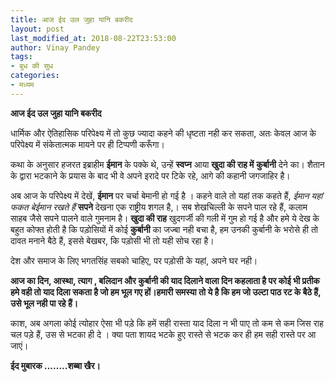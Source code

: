 ```yaml
---
title: आज ईद उल जुहा यानि बकरीद
layout: post
last_modified_at: 2018-08-22T23:53:00
author: Vinay Pandey
tags:
- बुध की सुध
categories:
- मध्यम
---
```

**आज ईद उल जुहा यानि बकरीद**

धार्मिक और ऐतिहासिक परिपेक्ष्य  में तो कुछ ज्यादा कहने की धृष्टता नही कर सकता, अतः केवल आज के परिपेक्ष्य में संकेतात्मक मायने पर ही टिप्पणी करूँगा। 

कथा के अनुसार हजरत इब्राहीम **ईमान** के पक्के थे, उन्हें **स्वप्न** आया **खुदा की राह में** **कुर्बानी** देने का। शैतान के द्वारा भटकाने के प्रयास के बाद भी वे अपने इरादे पर टिके रहे, आगे की कहानी जगजाहिर है। 

अब आज के परिपेक्ष्य में देखें, **ईमान** पर चर्चा बेमानी हो गई है । कहने वाले तो यहां तक कहते हैं, *ईमान यहां फकत बेईमान रखते हैं* **सपने** देखना एक राष्ट्रीय शगल है,। सब शेखचिल्ली के सपने पाल रहे हैं, कलाम साहब जैसे सपने पालने वाले गुमनाम है। **खुदा की राह**  खुदगर्जी की गली में गुम हो गई है और हमे ये देख के बहुत कोफ्त होती है कि पड़ोसियों में कोई **कुर्बानी** का जज्बा नही बचा है, हम उनकी कुर्बानी के भरोसे ही तो दावत मनाने बैठे हैं, इससे बेखबर, कि पड़ोसी भी तो यही सोच रहा है।

देश और समाज के लिए भगतसिंह सबको चाहिए, पर पड़ोसी के यहां, अपने घर नही।

**आज का दिन, आस्था, त्याग , बलिदान और कुर्बानी की याद दिलाने वाला दिन कहलाता है पर कोई भी प्रतीक हमे वही तो याद दिला सकता है जो हम भूल गए हों।हमारी समस्या तो ये है कि हम जो उल्टा पाठ रट के बैठे हैं, उसे भूल नही पा रहे हैं।** 

काश, अब अगला कोई त्योहार ऐसा भी पड़े कि हमें सही रास्ता याद दिला न भी पाए तो कम से कम जिस राह चल पड़े हैं, उस से भटका ही दे । क्या पता शायद भटके हुए रास्ते से भटक कर ही हम सही रास्ते पर आ जाएं। 

**ईद मुबारक ........शब्बा खैर।**


